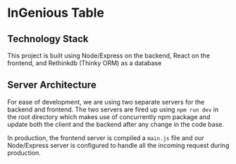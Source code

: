 # InGenious Table

## Technology Stack
This project is built using Node/Express on the backend, React on the frontend, and Rethinkdb (Thinky ORM) as a database 

## Server Architecture
For ease of development, we are using two separate servers for the backend and frontend. The two servers are fired up using `npm run dev` in the root directory which makes use of concurrently npm package and update both the client and the backend after any change in the code base. 

In production, the frontend server is compiled a `main.js` file and our Node/Express server is configured to handle all the incoming request during production.

